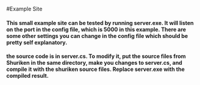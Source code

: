 #Example Site
#### This small example site can be tested by running server.exe. It will listen on the port in the config file, which is 5000 in this example. There are some other settings you can change in the config file which should be pretty self explanatory.
#### the source code is in server.cs. To modify it, put the source files from Shuriken in the same directory, make you changes to server.cs, and compile it with the shuriken source files. Replace server.exe with the compiled result.
